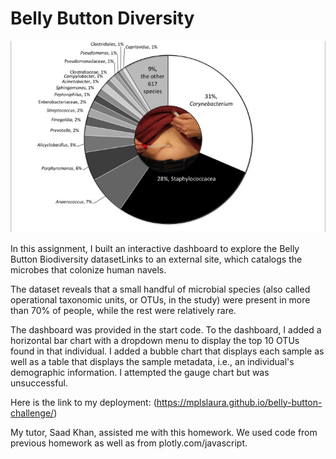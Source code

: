 # Belly Button Diversity
![Alt text](/Images/most-common-taxa.jpg)

In this assignment, I built an interactive dashboard to explore the Belly Button Biodiversity datasetLinks to an external site, which catalogs the microbes that colonize human navels.

The dataset reveals that a small handful of microbial species (also called operational taxonomic units, or OTUs, in the study) were present in more than 70% of people, while the rest were relatively rare.

The dashboard was provided in the start code. To the dashboard, I added a horizontal bar chart with a dropdown menu to display the top 10 OTUs found in that individual. I added a bubble chart that displays each sample as well as a table that displays the sample metadata, i.e., an individual's demographic information. I attempted the gauge chart but was unsuccessful.

Here is the link to my deployment: (https://mplslaura.github.io/belly-button-challenge/)

My tutor, Saad Khan, assisted me with this homework. We used code from previous homework as well as from plotly.com/javascript.
